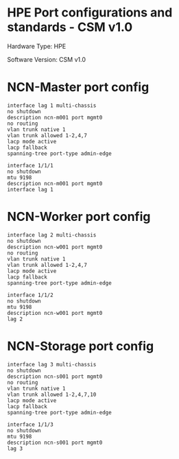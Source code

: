 # HPE Port configurations and standards - CSM v1.0

Hardware Type: HPE

Software Version: CSM v1.0

# NCN-Master port config
```
interface lag 1 multi-chassis
no shutdown
description ncn-m001 port mgmt0
no routing
vlan trunk native 1
vlan trunk allowed 1-2,4,7
lacp mode active
lacp fallback
spanning-tree port-type admin-edge

interface 1/1/1
no shutdown
mtu 9198
description ncn-m001 port mgmt0    
interface lag 1

```

# NCN-Worker port config
```
interface lag 2 multi-chassis
no shutdown
description ncn-w001 port mgmt0
no routing
vlan trunk native 1
vlan trunk allowed 1-2,4,7
lacp mode active
lacp fallback
spanning-tree port-type admin-edge

interface 1/1/2
no shutdown
mtu 9198
description ncn-w001 port mgmt0    
lag 2
```

# NCN-Storage port config
```
interface lag 3 multi-chassis
no shutdown
description ncn-s001 port mgmt0
no routing
vlan trunk native 1
vlan trunk allowed 1-2,4,7,10
lacp mode active
lacp fallback
spanning-tree port-type admin-edge

interface 1/1/3
no shutdown
mtu 9198
description ncn-s001 port mgmt0    
lag 3
```
